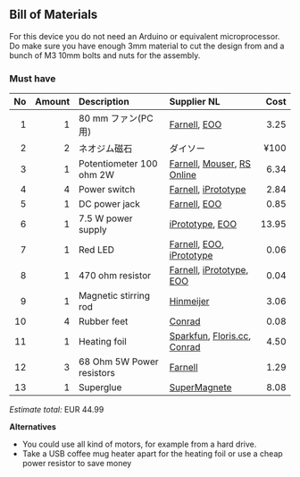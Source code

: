 ## Bill of Materials

For this device you do not need an Arduino or equivalent microprocessor. Do make sure you have enough 3mm material to cut the design from and a bunch of M3 10mm bolts and nuts for the assembly.

### Must have

|No|Amount|Description|Supplier NL|Cost|
| ------------: | ------------: | :------------ | :------------ | ------------: |
|1|1|80 mm ファン(PC用)|[Farnell](http://nl.farnell.com/bisonic/sp802512l-03/fan-80x25mm-12vdc/dp/1832326), [EOO](http://www.eoo-bv.nl/index.php?_a=viewProd&productId=13244) |3.25|
|2|2|ネオジム磁石|ダイソー|¥100|
|3|1|Potentiometer 100 ohm 2W|[Farnell](http://nl.farnell.com/bourns/93r1a-r22-a05l/potentiometer-linear-100-ohm-10/dp/2321801), [Mouser](http://nl.mouser.com/ProductDetail/Bourns/3540S-1-151L/?qs=y%252bjD4UO5DKWx%252bnbasP7iSA%3d%3d), [RS Online](http://nl.rs-online.com/web/p/potentiometers/5225254/)|6.34|
|4|4|Power switch|[Farnell](http://nl.farnell.com/webapp/wcs/stores/servlet/ProductDisplay?catalogId=15001&langId=31&urlRequestType=Base&partNumber=4710368&storeId=10168), [iPrototype](https://iprototype.nl/products/components/buttons-switches/rocker-switch-large)|2.84|
|5|1|DC power jack|[Farnell](http://nl.farnell.com/multicomp/jr1819-rohs-psg01769/socket-low-voltage-2-1mm-chassis/dp/1216726), [EOO](http://www.eoo-bv.nl/index.php?_a=viewProd&productId=14342)|0.85|
|6|1|7.5 W power supply|[iPrototype](https://iprototype.nl/products/accessoires/power/adapter), [EOO](http://www.eoo-bv.nl/index.php?_a=viewProd&productId=11642)|13.95|
|7|1|Red LED|[Farnell](http://nl.farnell.com/webapp/wcs/stores/servlet/ProductDisplay?catalogId=15001&langId=31&urlRequestType=Base&partNumber=2335728&storeId=10168), [EOO](http://www.eoo-bv.nl/index.php?_a=viewProd&productId=5942), [iPrototype](https://iprototype.nl/products/components/led-lcd/rood#)|0.06|
|8|1|470 ohm resistor|[Farnell](http://nl.farnell.com/webapp/wcs/stores/servlet/ProductDisplay?catalogId=15001&langId=31&urlRequestType=Base&partNumber=2329680&storeId=10168), [iPrototype](https://iprototype.nl/products/components/resistors/470R), [EOO](http://www.eoo-bv.nl/index.php?_a=viewProd&productId=14841)|0.04|
|9|1|Magnetic stirring rod|[Hinmeijer](http://www.hinmeijer.nl/product/121939/Magneetroerstaafjes_ellipsvormig.aspx)|3.06|
|10|4|Rubber feet|[Conrad](https://www.conrad.nl/nl/toolcraft-elastische-buffer-zelfklevend-pd2104sw-x-h-10-mm-x-4-mm-zwart-1-stuks-401489.html)|0.08|
|11|1|Heating foil|[Sparkfun](https://www.sparkfun.com/products/11288), [Floris.cc](https://www.floris.cc/shop/en/general-components/514-heating-pad-5x10cm.html?search_query=warm&results=4), [Conrad](https://www.conrad.nl/nl/thermo-verwarmingsfolie-zelfklevend-12-vdc-12-vac-22-w-veiligheidstype-ipx4-90-mm-1216623.html)|4.50|
|12|3|68 Ohm 5W Power resistors|[Farnell](http://nl.farnell.com/webapp/wcs/stores/servlet/ProductDisplay?catalogId=15001&langId=31&urlRequestType=Base&partNumber=2118068&storeId=10168)|1.29|
|13|1|Superglue|[SuperMagnete](https://www.supermagnete.nl/eng/workshop-magnets/uhu-max-repair-adhesive-for-magnets-waterproof-without-solvents_WS-ADH-01)|8.08|

*Estimate total:* EUR 44.99

**Alternatives**

* You could use all kind of motors, for example from a hard drive.
* Take a USB coffee mug heater apart for the heating foil or use a cheap power resistor to save money
